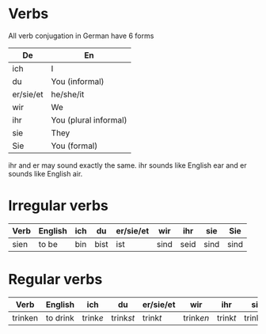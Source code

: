 # Verbs

All verb conjugation in German have 6 forms

   | De | En |
   |----|-----|
   | ich | I |
   | du | You (informal) |
   | er/sie/et | he/she/it |
   | wir | We |
   | ihr | You (plural informal) |
   | sie | They |
   | Sie | You (formal) |

   ihr and er may sound exactly the same. ihr sounds like English ear and er sounds like English air.

# Irregular verbs

   | Verb | English | ich | du | er/sie/et | wir | ihr | sie | Sie |
   |-------|--------|-----|-----|-----------|-----|-----|-----|-----|
   | sien | to be | bin | bist | ist | sind | seid | sind | sind |



# Regular verbs

   | Verb | English | ich | du | er/sie/et | wir | ihr | sie | Sie |
   |-------|--------|-----|-----|-----------|-----|-----|-----|-----|
   | trinken | to drink | trink*e* | trink*st* | trink*t* | trink*en* | trink*t* | trink*en* | trink*en* |

